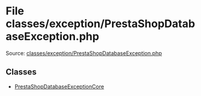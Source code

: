 File classes/exception/PrestaShopDatabaseException.php
=========

Source: [classes/exception/PrestaShopDatabaseException.php](https://github.com/PrestaShop/PrestaShop/blob/1.6.0.13/classes/exception/PrestaShopDatabaseException.php)


Classes
-------

* [PrestaShopDatabaseExceptionCore](class.PrestaShopDatabaseExceptionCore.md)

